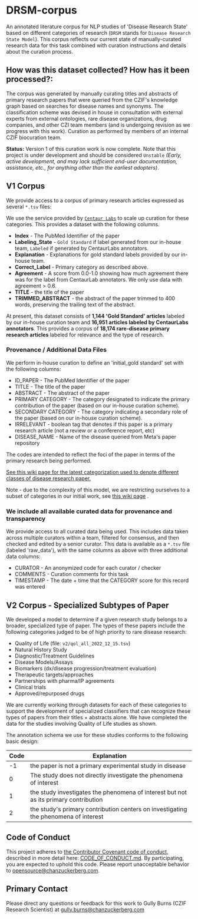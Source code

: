 # DRSM-corpus

An annotated literature corpus for NLP studies of 'Disease Research State' based on different categories of research (`DRSM` stands for `Disease Research State Model`). This corpus reflects our current state of manually-curated research data for this task combined with curation instructions and details about the curation process.

## How was this dataset collected? How has it been processed?:

The corpus was generated by manually curating titles and abstracts of primary research papers that were queried from the CZIF's knowledge graph based on searches for disease names and synonyms. The classification scheme was devised in house in consultation with external experts from external ontologies, rare disease organizations, drug companies, and other CZI team members (and is undergoing revision as we progress with this work). Curation as performed by members of an internal CZIF biocuration team.

**Status:** Version 1 of this curation work is now complete. Note that this project is under development and should be considered `Unstable` _(Early, active development, and may lack sufficient end-user documentation, assistance, etc., for anything other than the earliest adopters)_.

## V1 Corpus

We provide access to a corpus of primary research articles expressed as several `*.tsv` files:

We use the service provided by [`Centaur Labs`](https://centaurlabs.com/) to scale up curation for these categories. This provides a dataset with the following columns. 

* **Index** - The PubMed Identifier of the paper
* **Labeling_State** - `Gold Standard` if label generated from our in-house team, `Labeled` if generated by CentaurLabs annotators. 
* **Explanation** - Explanations for gold standard labels provided by our in-house team. 
* **Correct_Label** - Primary category as described above. 
* **Agreement** - A score from 0.0-1.0 showing how much agreement there was for the label from CentaurLab annotators. We only use data with agreement > 0.6.
* **TITLE** - the title of the paper
* **TRIMMED_ABSTRACT** - the abstract of the paper trimmed to 400 words, preserving the trailing text of the abstract.  

At present, this dataset consists of **1,144 'Gold Standard' articles** labeled by our in-house curation team and **16,951 articles labeled by CentaurLabs annotators**. This provides a corpus of **18,174 rare-disease primary research articles** labeled for relevance and the type of research. 

### Provenance / Additional Data Files

We perform in-house curation to define an 'initial_gold standard' set with the following columns: 

* ID_PAPER - The PubMed Identifier of the paper 
* TITLE - The title of the paper
* ABSTRACT - The abstract of the paper
* PRIMARY CATEGORY - The category designated to indicate the primary contribution of the paper (based on our in-house curation scheme). 
* SECONDARY CATEGORY - The category indicating a secondary role of the paper (based on our in-house curation scheme). 
* IRRELEVANT - boolean tag that denotes if this paper is a primary research article (not a review or a conference report, etc)
* DISEASE_NAME - Name of the disease queried from Meta's paper repository

The codes are intended to reflect the foci of the paper in terms of the primary research being performed. 

[See this wiki page for the latest categorization used to denote different classes of disease research paper.](../../wiki/Category-Model)  

Note - due to the complexity of this model, we are restricting ourselves to a subset of categories in our initial work, see [this wiki page](../../wiki/Initial-Curation-Task) .

### We include all available curated data for provenance and transparency

We provide access to all curated data being used. This includes data taken across multiple curators within a team, filtered for consensus, and then checked and edited by a senior curator. This data is available as a `*.tsv` file (labeled 'raw_data'), with the same columns as above with three additional data columns:  

* CURATOR - An anonymized code for each curator / checker  
* COMMENTS - Curation comments for this task  
* TIMESTAMP - The date + time that the CATEGORY score for this record was entered

## V2 Corpus - Specialized Subtypes of Paper 

We developed a model to determine if a given research study belongs to a broader, specialized type of paper. The types of these papers include the following categories judged to be of high priority to rare disease research:

* Quality of Life (file: `v2/qol_all_2022_12_15.tsv`)
* Natural History Study
* Diagnostic/Treatment Guidelines
* Disease Models/Assays
* Biomarkers (dx/disease progression/treatment evaluation)
* Therapeutic targets/approaches
* Partnerships with pharma/IP agreements
* Clinical trials 
* Approved/repurposed drugs

We are currently working through datasets for each of these categories to support the development of specialized classifiers that can recognize these types of papers from their titles + abstracts alone. We have completed the data for the studies involving Quality of Life studies as shown.

The annotation schema we use for these studies conforms to the following basic design:

| Code | Explanation |
|---|---|
| -1 | the paper is not a primary experimental study in disease | 
| 0 | The study does not directly investigate the phenomena of interest |
| 1 | the study investigates the phenomena of interest but not as its primary contribution |
| 2 | the study's primary contribution centers on investigating the phenomena of interest |
 
## Code of Conduct 

This project adheres to [the Contributor Covenant code of conduct](https://www.contributor-covenant.org/), described in more detail here: [CODE_OF_CONDUCT.md](CODE_OF_CONDUCT.md). By participating, you are expected to uphold this code. Please report unacceptable behavior to opensource@chanzuckerberg.com.

## Primary Contact 

Please direct any questions or feedback for this work to Gully Burns (CZIF Research Scientist) at gully.burns@chanzuckerberg.com 
